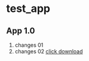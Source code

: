# test_app

## App 1.0

1. changes 01
2. changes 02
[click download](https://codeload.github.com/greyson1015/imooc_market/zip/refs/heads/master)

